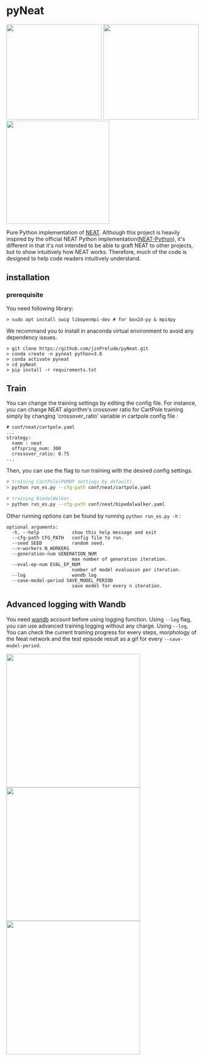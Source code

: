 # pyNeat
<p float="center">
  <img src="https://user-images.githubusercontent.com/16518993/126922639-5baa4176-f85d-4642-a6b3-ddd94ed56448.gif" width="250" />
  <img src="https://user-images.githubusercontent.com/16518993/149608616-cfaa6091-08a8-419c-90ef-2c2f1510feba.gif" width="250" />
  <img src="https://user-images.githubusercontent.com/16518993/149610043-a980b75c-fb8f-4c52-aeb0-be8863100374.png" width="270" />
</p>

Pure Python implementation of [NEAT](https://nn.cs.utexas.edu/keyword?stanley:ec02). 
Although this project is heavily inspired by the official NEAT Python implementation([NEAT-Python](https://github.com/CodeReclaimers/neat-python)), it's different in that it's not intended to be able to graft NEAT to other projects, but to show intuitively how NEAT works. Therefore, much of the code is designed to help code readers intuitively understand.

## installation
### prerequisite
You need following library:
```
> sudo apt install swig libopenmpi-dev # for box2d-py & mpi4py
```
We recommand you to install in anaconda virtual environment to avoid any dependency issues.
```
> git clone https://github.com/jinPrelude/pyNeat.git
> conda create -n pyneat python=3.8
> conda activate pyneat
> cd pyNeat
> pip install -r requirements.txt
```

## Train
You can change the training settings by editing the config file. For instance, you can change NEAT algorithm's crossover ratio for CartPole training simply by changing 'crossover_ratio' variable in cartpole config file :
```
# conf/neat/cartpole.yaml
...
strategy:
  name : neat
  offspring_num: 300
  crossover_ratio: 0.75
...
```
Then, you can use the flag to run training with the desired config settings.
```bash
# training CartPole(POMDP settings by default).
> python run_es.py --cfg-path conf/neat/cartpole.yaml

# training BiedalWalker.
> python run_es.py --cfg-path conf/neat/bipedalwalker.yaml
```
Other running options can be found by running `python run_es.py -h` :
```
optional arguments:
  -h, --help            show this help message and exit
  --cfg-path CFG_PATH   config file to run.
  --seed SEED           random seed.
  --n-workers N_WORKERS
  --generation-num GENERATION_NUM
                        max number of generation iteration.
  --eval-ep-num EVAL_EP_NUM
                        number of model evaluaion per iteration.
  --log                 wandb log
  --save-model-period SAVE_MODEL_PERIOD
                        save model for every n iteration.
```
## Advanced logging with Wandb
 You need [wandb](wandb.ai) account before using logging function. Using `--log` flag, you can use advanced training logging without any charge. Using `--log`, You can check the current training progress for every steps, morphology of the Neat network and the test episode result as a gif for every `--save-model-period`.

<img src="https://user-images.githubusercontent.com/16518993/149608749-548ed191-de27-42c8-85dd-63fa3900437b.PNG" width="350" />
<img src="https://user-images.githubusercontent.com/16518993/149608917-84f25aa0-4691-45b1-9b43-e0cf4f912265.PNG" width="350" />
<img src="https://user-images.githubusercontent.com/16518993/149608942-c5e20192-cebe-41f3-858e-716970a5402d.PNG" width="350" />
